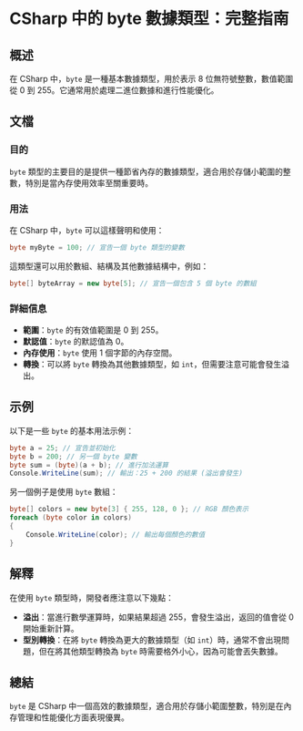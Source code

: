 <!--
Meta Description: # CSharp 中的 byte 數據類型：完整指南 ## 概述 在 CSharp 中，`byte` 是一種基本數據類型，用於表示 8 位無符號整數，數值範圍從 0 到 255。它通常用於處理二進位數據和進行性能優化。 ## 文檔 ### 目的 `byte` 類型的主要目的是提供一種節省內存的數據類...
Meta Keywords: byte, csharp, 255, new, int
-->

# CSharp 中的 byte 數據類型：完整指南

## 概述
在 CSharp 中，`byte` 是一種基本數據類型，用於表示 8 位無符號整數，數值範圍從 0 到 255。它通常用於處理二進位數據和進行性能優化。

## 文檔
### 目的
`byte` 類型的主要目的是提供一種節省內存的數據類型，適合用於存儲小範圍的整數，特別是當內存使用效率至關重要時。

### 用法
在 CSharp 中，`byte` 可以這樣聲明和使用：

```csharp
byte myByte = 100; // 宣告一個 byte 類型的變數
```

這類型還可以用於數組、結構及其他數據結構中，例如：

```csharp
byte[] byteArray = new byte[5]; // 宣告一個包含 5 個 byte 的數組
```

### 詳細信息
- **範圍**：`byte` 的有效值範圍是 0 到 255。
- **默認值**：`byte` 的默認值為 0。
- **內存使用**：`byte` 使用 1 個字節的內存空間。
- **轉換**：可以將 `byte` 轉換為其他數據類型，如 `int`，但需要注意可能會發生溢出。

## 示例
以下是一些 `byte` 的基本用法示例：

```csharp
byte a = 25; // 宣告並初始化
byte b = 200; // 另一個 byte 變數
byte sum = (byte)(a + b); // 進行加法運算
Console.WriteLine(sum); // 輸出：25 + 200 的結果 (溢出會發生)
```

另一個例子是使用 `byte` 數組：

```csharp
byte[] colors = new byte[3] { 255, 128, 0 }; // RGB 顏色表示
foreach (byte color in colors)
{
    Console.WriteLine(color); // 輸出每個顏色的數值
}
```

## 解釋
在使用 `byte` 類型時，開發者應注意以下幾點：
- **溢出**：當進行數學運算時，如果結果超過 255，會發生溢出，返回的值會從 0 開始重新計算。
- **型別轉換**：在將 `byte` 轉換為更大的數據類型（如 `int`）時，通常不會出現問題，但在將其他類型轉換為 `byte` 時需要格外小心，因為可能會丟失數據。

## 總結
`byte` 是 CSharp 中一個高效的數據類型，適合用於存儲小範圍整數，特別是在內存管理和性能優化方面表現優異。